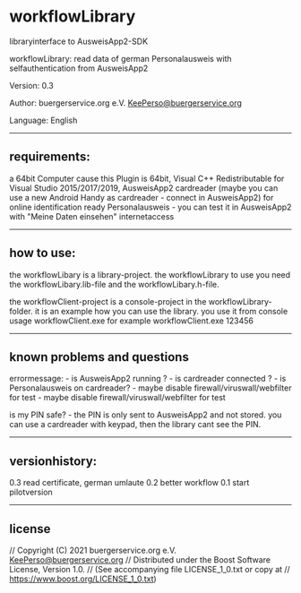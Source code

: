 # workflowLibrary
libraryinterface to AusweisApp2-SDK

workflowLibrary: read data of german Personalausweis with selfauthentication from AusweisApp2

Version: 0.3

Author: buergerservice.org e.V. <KeePerso@buergerservice.org>

Language: English


-------------
requirements:
-------------
a 64bit Computer cause this Plugin is 64bit,
Visual C++ Redistributable for Visual Studio 2015/2017/2019,
AusweisApp2
cardreader (maybe you can use a new Android Handy as cardreader - connect in AusweisApp2)
for online identification ready Personalausweis - you can test it in AusweisApp2 with "Meine Daten einsehen"
internetaccess



-----------
how to use:
-----------
the workflowLibary is a library-project.
the workflowLibrary to use you need the workflowLibary.lib-file and the workflowLibary.h-file.

the workflowClient-project is a console-project in the workflowLibrary-folder. it is an example how you can use the library.
you use it from console usage workflowClient.exe <yourPersonalausweisPIN> for example workflowClient.exe 123456 


----------------------------
known problems and questions
----------------------------

errormessage:
	- is AusweisApp2 running ?
	- is cardreader connected ?
	- is Personalausweis on cardreader?
	- maybe disable firewall/viruswall/webfilter for test
	- maybe disable firewall/viruswall/webfilter for test

is my PIN safe?
	- the PIN is only sent to AusweisApp2 and not stored. you can use a cardreader with keypad, then the library 
	  cant see the PIN.


---------------
versionhistory:
---------------
0.3 read certificate, german umlaute
0.2 better workflow
0.1 start pilotversion


-------
license
-------
// Copyright (C) 2021 buergerservice.org e.V. <KeePerso@buergerservice.org>
// Distributed under the Boost Software License, Version 1.0.
// (See accompanying file LICENSE_1_0.txt or copy at
// https://www.boost.org/LICENSE_1_0.txt)
